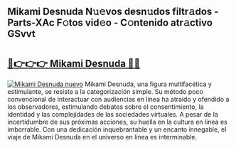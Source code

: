 ## Mikami Desnuda N𝚞𝚎vos desn𝚞dos filtr𝚊dos - Parts-XAc F𝚘tos vid𝚎o - C𝚘ntenido atr𝚊ctivo GSvvt

# <h2><a href="http://mb36myv.tromn.icu/?c=Mikami+Desnuda">🔗👉👉👉 Mikami Desnuda 🔗🔗</a></h2>

[![Mikami Desnuda nuevo](https://i.imgur.com/pEAQMta.gif)](http://mb36myv.tromn.icu/?c=Mikami+Desnuda)
Mikami Desnuda, una figura multifacética y estimulante, se resiste a la categorización simple. Su método poco convencional de interactuar con audiencias en línea ha atraído y ofendido a los observadores, estimulando debates sobre el consentimiento, la identidad y las complejidades de las sociedades virtuales. A pesar de la incertidumbre de sus próximas acciones, su huella en la cultura en línea es imborrable. Con una dedicación inquebrantable y un encanto innegable, el viaje de Mikami Desnuda en el universo en línea es interminable.
